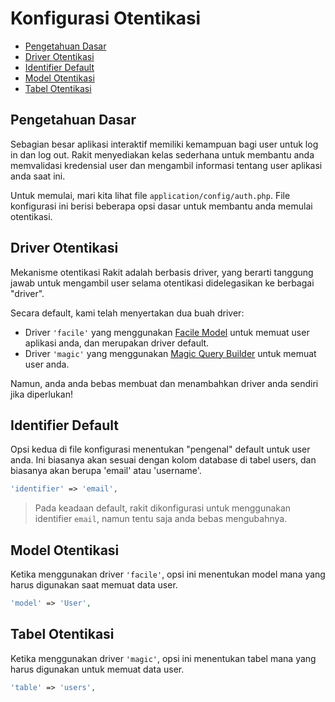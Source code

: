 # Konfigurasi Otentikasi

<!-- MarkdownTOC autolink="true" autoanchor="true" levels="2,3" bracket="round" lowercase="only_ascii" -->

- [Pengetahuan Dasar](#pengetahuan-dasar)
- [Driver Otentikasi](#driver-otentikasi)
- [Identifier Default](#identifier-default)
- [Model Otentikasi](#model-otentikasi)
- [Tabel Otentikasi](#tabel-otentikasi)

<!-- /MarkdownTOC -->


<a id="pengetahuan-dasar"></a>
## Pengetahuan Dasar

Sebagian besar aplikasi interaktif memiliki kemampuan bagi user untuk log in dan log out. Rakit menyediakan kelas sederhana untuk membantu anda memvalidasi kredensial user dan mengambil informasi tentang user aplikasi anda saat ini.

Untuk memulai, mari kita lihat file `application/config/auth.php`. File konfigurasi ini berisi beberapa opsi dasar untuk membantu anda memulai otentikasi.


<a id="driver-otentikasi"></a>
## Driver Otentikasi

Mekanisme otentikasi Rakit adalah berbasis driver, yang berarti tanggung jawab untuk mengambil user selama otentikasi didelegasikan ke berbagai "driver".

Secara default, kami telah menyertakan dua buah driver:

  - Driver `'facile'` yang menggunakan [Facile Model](/docs/database/facile) untuk memuat user aplikasi anda, dan merupakan driver default.
  - Driver `'magic'` yang menggunakan [Magic Query Builder](/docs/database/magic) untuk memuat user anda.


Namun, anda anda bebas membuat dan menambahkan driver anda sendiri jika diperlukan!


<a id="identifier-default"></a>
## Identifier Default

Opsi kedua di file konfigurasi menentukan "pengenal" default untuk user anda.
Ini biasanya akan sesuai dengan kolom database di tabel users, dan biasanya akan berupa 'email' atau 'username'.

```php
'identifier' => 'email',
```

> Pada keadaan default, rakit dikonfigurasi untuk menggunakan identifier `email`, namun tentu saja anda bebas mengubahnya.


<a id="model-otentikasi"></a>
## Model Otentikasi

Ketika menggunakan driver `'facile'`, opsi ini menentukan model mana yang harus digunakan saat memuat data user.

```php
'model' => 'User',
```


<a id="tabel-otentikasi"></a>
## Tabel Otentikasi

Ketika menggunakan driver `'magic'`, opsi ini menentukan tabel mana yang harus digunakan untuk memuat data user.

```php
'table' => 'users',
```
